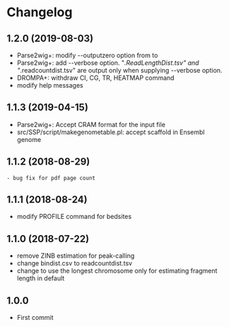 # Changelog

## 1.2.0 (2019-08-03)
- Parse2wig+: modify --outputzero option from <int> to <bool>
- Parse2wig+: add --verbose option. "*.ReadLengthDist.tsv" and "*.readcountdist.tsv" are output only when supplying --verbose option.
- DROMPA+: withdraw CI, CG, TR, HEATMAP command
- modify help messages

## 1.1.3 (2019-04-15)
- Parse2wig+: Accept CRAM format for the input file
- src/SSP/script/makegenometable.pl: accept scaffold in Ensembl genome

## 1.1.2 (2018-08-29)
	- bug fix for pdf page count

## 1.1.1 (2018-08-24)
- modify PROFILE command for bedsites

## 1.1.0 (2018-07-22)
- remove ZINB estimation for peak-calling
- change bindist.csv to readcountdist.tsv
- change to use the longest chromosome only for estimating fragment length in default

## 1.0.0
- First commit
